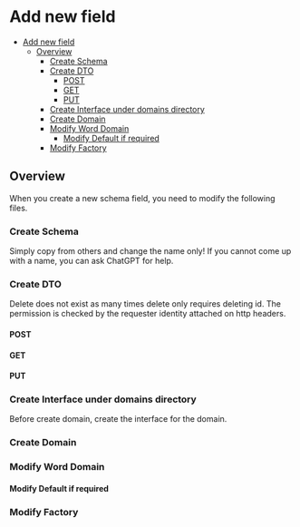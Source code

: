 # Add new field

<!-- TOC -->

- [Add new field](#add-new-field)
  - [Overview](#overview)
    - [Create Schema](#create-schema)
    - [Create DTO](#create-dto)
      - [POST](#post)
      - [GET](#get)
      - [PUT](#put)
    - [Create Interface under domains directory](#create-interface-under-domains-directory)
    - [Create Domain](#create-domain)
    - [Modify Word Domain](#modify-word-domain)
      - [Modify Default if required](#modify-default-if-required)
    - [Modify Factory](#modify-factory)

<!-- /TOC -->

## Overview
When you create a new schema field, you need to modify the following files.

### Create Schema

Simply copy from others and change the name only!
If you cannot come up with a name, you can ask ChatGPT for help.

### Create DTO

Delete does not exist as many times delete only requires deleting id.
The permission is checked by the requester identity attached on http headers.

#### POST

#### GET

#### PUT

### Create Interface under domains directory
Before create domain, create the interface for the domain.

### Create Domain


### Modify Word Domain

#### Modify Default if required


### Modify Factory

